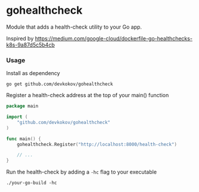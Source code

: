 # gohealthcheck

Module that adds a health-check utility to your Go app.

Inspired by https://medium.com/google-cloud/dockerfile-go-healthchecks-k8s-9a87d5c5b4cb

### Usage

Install as dependency

```
go get github.com/devkokov/gohealthcheck
```

Register a health-check address at the top of your main() function

```go
package main

import (
    "github.com/devkokov/gohealthcheck"
)

func main() {
    gohealthcheck.Register("http://localhost:8000/health-check")

    // ...
}
```

Run the health-check by adding a `-hc` flag to your executable

```
./your-go-build -hc
``` 

